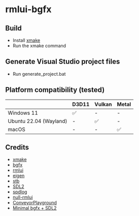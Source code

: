 # rmlui-bgfx

## Build
- Install [xmake](http://xmake.io)
- Run the xmake command

## Generate Visual Studio project files
- Run generate_project.bat

## Platform compatibility (tested)
|                        | D3D11 |  Vulkan | Metal |
|------------------------|-------|---------|-------|
| Windows 11             |  ✅   |    -    |   -   |
| Ubuntu 22.04 (Wayland) |   -   |    ✅   |   -   |
| macOS                  |   -   |    -    |   ✅  |

## Credits
- [xmake](http://xmake.io)
- [bgfx](https://github.com/bkaradzic/bgfx)
- [rmlui](https://github.com/mikke89/RmlUi)
- [eigen](https://gitlab.com/libeigen/eigen)
- [stb](https://github.com/nothings/stb)
- [SDL2](https://wiki.libsdl.org/SDL2/FrontPage)
- [spdlog](https://github.com/gabime/spdlog)
- [null-rmlui](https://github.com/nullptr-sources/null-rmlui)
- [ConveyorPlayground](https://github.com/ClxS/ConveyorPlayground)
- [Minimal bgfx + SDL2](https://gist.github.com/zlash/abf8d4bc2efb795a02361e4820a2da10)
